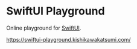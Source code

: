 # SwiftUI Playground

Online playground for [SwiftUI](https://developer.apple.com/xcode/swiftui/).

https://swiftui-playground.kishikawakatsumi.com/
